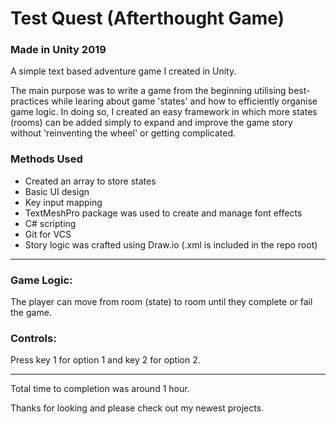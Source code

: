 # Test Quest (Afterthought Game)

### Made in Unity 2019
A simple text based adventure game I created in Unity.

The main purpose was to write a game from the beginning utilising best-practices while learing about game 'states' and how to efficiently organise game logic. In doing so, I created an easy framework in which more states (rooms) can be added simply to expand and improve the game story without 'reinventing the wheel' or getting complicated.

### Methods Used
* Created an array to store states
* Basic UI design
* Key input mapping
* TextMeshPro package was used to create and manage font effects
* C# scripting
* Git for VCS
* Story logic was crafted using Draw.io (.xml is included in the repo root)

____________________________________________

### Game Logic:
The player can move from room (state) to room until they complete or fail the game.

### Controls:
Press key 1 for option 1 and key 2 for option 2.

____________________________________________

Total time to completion was around 1 hour.

Thanks for looking and please check out my newest projects.
